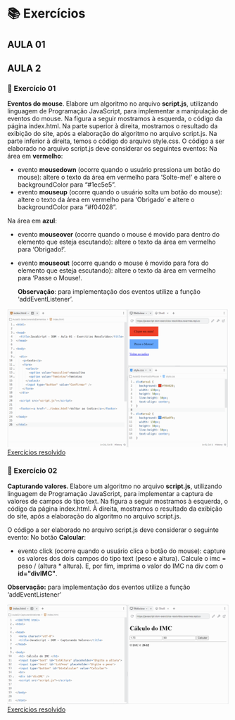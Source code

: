# 📚 Exercícios

## AULA 01

## AULA 2

### 📙 Exercício 01

<b>Eventos do mouse</b>. Elabore um algoritmo no arquivo <b>script.js</b>, utilizando linguagem de
Programação JavaScript, para implementar a manipulação de eventos do mouse.
Na figura a seguir mostramos à esquerda, o código da página index.html. Na parte superior
à direita, mostramos o resultado da exibição do site, após a elaboração do algoritmo no
arquivo script.js. Na parte inferior à direita, temos o código do arquivo style.css.
O código a ser elaborado no arquivo script.js deve considerar os seguintes eventos:
Na área em <b>vermelho</b>:

- evento <b>mousedown</b> (ocorre quando o usuário pressiona um botão do mouse): altere
  o texto da área em vermelho para ‘Solte-me!’ e altere o backgroundColor para
  “#1ec5e5”.
- evento <b>mouseup</b> (ocorre quando o usuário solta um botão do mouse): altere o texto
  da área em vermelho para ‘Obrigado’ e altere o backgroundColor para “#f04028”.

Na área em <b>azul</b>:

- evento <b>mouseover</b> (ocorre quando o mouse é movido para dentro do elemento que
  esteja escutando): altere o texto da área em vermelho para ‘Obrigado!’.
- evento <b>mouseout</b> (ocorre quando o mouse é movido para fora do elemento que
  esteja escutando): altere o texto da área em vermelho para ‘Passe o Mouse!.

  <b>Observação</b>: para implementação dos eventos utilize a função ‘addEventListener’.

![Exercício 02](/img/002.png)
[Exercícios resolvido](./Exercicios/001/)

### 📙 Exercício 02

<b>Capturando valores. </b>Elabore um algoritmo no arquivo <b>script.js</b>, utilizando linguagem de
Programação JavaScript, para implementar a captura de valores de campos do tipo text.
Na figura a seguir mostramos à esquerda, o código da página index.html. À direita,
mostramos o resultado da exibição do site, após a elaboração do algoritmo no arquivo
script.js.

O código a ser elaborado no arquivo script.js deve considerar o seguinte evento:
No botão <b>Calcular</b>:

- evento click (ocorre quando o usuário clica o botão do mouse): capture os valores
  dos dois campos do tipo text (peso e altura). Calcule o imc = peso / (altura \* altura).
  E, por fim, imprima o valor do IMC na div com o <b>id="divIMC"</b>.

<b>Observação:</b> para implementação dos eventos utilize a função ‘addEventListener’

![Exercício 02](/img/003.png)
[Exercícios resolvido](./Exercicios/002/)
